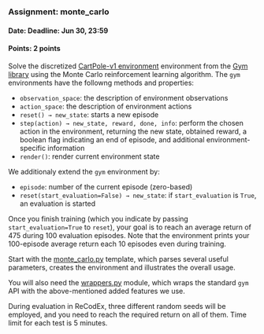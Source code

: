 ### Assignment: monte_carlo
#### Date: Deadline: Jun 30, 23:59
#### Points: 2 points

Solve the discretized [CartPole-v1 environment](https://www.gymlibrary.ml/environments/classic_control/cart_pole/)
environment from the [Gym library](https://www.gymlibrary.ml/) using the Monte Carlo
reinforcement learning algorithm. The `gym` environments have the followng
methods and properties:
- `observation_space`: the description of environment observations
- `action_space`: the description of environment actions
- `reset() → new_state`: starts a new episode
- `step(action) → new_state, reward, done, info`: perform the chosen action
  in the environment, returning the new state, obtained reward, a boolean
  flag indicating an end of episode, and additional environment-specific
  information
- `render()`: render current environment state

We additionaly extend the `gym` environment by:
- `episode`: number of the current episode (zero-based)
- `reset(start_evaluation=False) → new_state`: if `start_evaluation` is `True`,
   an evaluation is started

Once you finish training (which you indicate by passing `start_evaluation=True`
to `reset`), your goal is to reach an average return of 475 during 100
evaluation episodes. Note that the environment prints your 100-episode
average return each 10 episodes even during training.

Start with the [monte_carlo.py](https://github.com/ufal/npfl114/tree/master/labs/13/monte_carlo.py)
template, which parses several useful parameters, creates the environment
and illustrates the overall usage.

You will also need the [wrappers.py](https://github.com/ufal/npfl114/blob/master/labs/13/wrappers.py)
module, which wraps the standard `gym` API with the above-mentioned added features we use.

During evaluation in ReCodEx, three different random seeds will be employed, and
you need to reach the required return on all of them. Time limit for each test
is 5 minutes.
